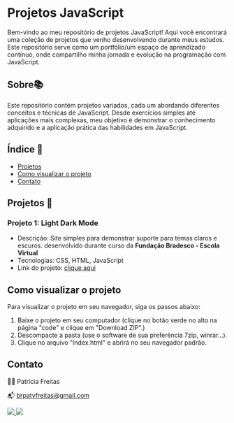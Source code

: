 # Projetos JavaScript

Bem-vindo ao meu repositório de projetos JavaScript! Aqui você encontrará uma coleção de projetos que venho desenvolvendo durante meus estudos. Este repositório serve como um portfólio/um espaço de aprendizado contínuo, onde compartilho minha jornada e evolução na programação com JavaScript.

## Sobre📚

Este repositório contém projetos variados, cada um abordando diferentes conceitos e técnicas de JavaScript. Desde exercícios simples até aplicações mais complexas, meu objetivo é demonstrar o conhecimento adquirido e a aplicação prática das habilidades em JavaScript.

## Índice 🔗

- [Projetos](##projetos)
- [Como visualizar o projeto](#Como-visualizar-o-projeto)
- [Contato](#contato)

## Projetos 🚀

### Projeto 1: Light Dark Mode

- Descrição: Site simples para demonstrar suporte para temas claros e escuros. desenvolvido durante curso da **Fundação Bradesco - Escola Virtual**
- Tecnologias: CSS, HTML, JavaScript
- Link do projeto: [clique aqui](https://github.com/patyfreitasbr/projetos-JavaScript/tree/main/light-dark-mode)

## Como visualizar o projeto

Para visualizar o projeto em seu navegador, siga os passos abaixo:

1. Baixe o projeto em seu computador (clique no botão verde no alto na página "code" e clique em "Download ZIP".)
2. Descompacte a pasta (use o software de sua preferência 7zip, winrar...).
3. Clique no arquivo "index.html" e abrirá no seu navegador padrão.

## Contato

👩‍💻 Patrícia Freitas

📬 brpatyfreitas@gmail.com

 <div><a href="https://www.linkedin.com/in/patyfreitasbr"><img src="https://img.shields.io/badge/LinkedIn-0077B5?style=for-the-badge&logo=linkedin&logoColor=white" target="_blank"></>
  <a href="https://www.instagram.com/patyfreitasbr"><img src="https://img.shields.io/badge/Instagram-E4405F?style=for-the-badge&logo=instagram&logoColor=white" target="_blank"></></div>
